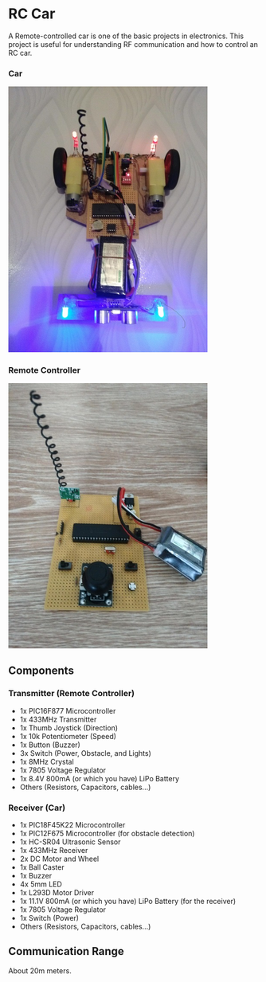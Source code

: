 # RC Car
A Remote-controlled car is one of the basic projects in electronics. This project is useful for understanding RF communication and how to control an RC car.

### Car
<img src="Images/RC-Car-Project-Car.jpg" width="400">

### Remote Controller
<img src="Images/RC-Car-Project-Remote-Board.jpg" width="400">

## Components
### Transmitter (Remote Controller)
- 1x PIC16F877 Microcontroller
- 1x 433MHz Transmitter
- 1x Thumb Joystick (Direction)
- 1x 10k Potentiometer (Speed)
- 1x Button (Buzzer)
- 3x Switch (Power, Obstacle, and Lights)
- 1x 8MHz Crystal
- 1x 7805 Voltage Regulator
- 1x 8.4V 800mA (or which you have) LiPo Battery
- Others (Resistors, Capacitors, cables...)

### Receiver (Car)
- 1x PIC18F45K22 Microcontroller
- 1x PIC12F675 Microcontroller (for obstacle detection)
- 1x HC-SR04 Ultrasonic Sensor
- 1x 433MHz Receiver
- 2x DC Motor and Wheel
- 1x Ball Caster
- 1x Buzzer
- 4x 5mm LED
- 1x L293D Motor Driver
- 1x 11.1V 800mA (or which you have) LiPo Battery (for the receiver)
- 1x 7805 Voltage Regulator
- 1x Switch (Power)
- Others (Resistors, Capacitors, cables...)

## Communication Range
About 20m meters.
